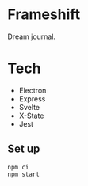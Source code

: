 # Frameshift

Dream journal.

# Tech

- Electron
- Express
- Svelte
- X-State
- Jest

## Set up

```
npm ci
npm start
```
